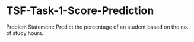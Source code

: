 # TSF-Task-1-Score-Prediction
Problem Statement: Predict the percentage of an student based on the no. of study hours.
